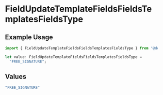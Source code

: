 # FieldUpdateTemplateFieldsFieldsTemplatesFieldsType

## Example Usage

```typescript
import { FieldUpdateTemplateFieldsFieldsTemplatesFieldsType } from "@documenso/sdk-typescript/models/operations";

let value: FieldUpdateTemplateFieldsFieldsTemplatesFieldsType =
  "FREE_SIGNATURE";
```

## Values

```typescript
"FREE_SIGNATURE"
```